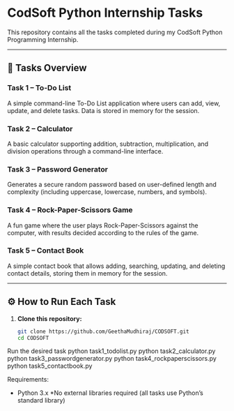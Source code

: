 # CodSoft Python Internship Tasks

This repository contains all the tasks completed during my CodSoft Python Programming Internship.

---

## 📂 Tasks Overview

### **Task 1 – To-Do List**
A simple command-line To-Do List application where users can add, view, update, and delete tasks. Data is stored in memory for the session.

### **Task 2 – Calculator**
A basic calculator supporting addition, subtraction, multiplication, and division operations through a command-line interface.

### **Task 3 – Password Generator**
Generates a secure random password based on user-defined length and complexity (including uppercase, lowercase, numbers, and symbols).

### **Task 4 – Rock-Paper-Scissors Game**
A fun game where the user plays Rock-Paper-Scissors against the computer, with results decided according to the rules of the game.

### **Task 5 – Contact Book**
A simple contact book that allows adding, searching, updating, and deleting contact details, storing them in memory for the session.

---

## ⚙️ How to Run Each Task

1. **Clone this repository:**
   ```bash
   git clone https://github.com/GeethaMudhiraj/CODSOFT.git
   cd CODSOFT
Run the desired task
python task1_todolist.py
python task2_calculator.py
python task3_passwordgenerator.py
python task4_rockpaperscissors.py
python task5_contactbook.py

Requirements:
* Python 3.x
*No external libraries required (all tasks use Python’s standard library)
